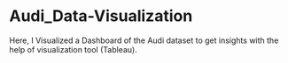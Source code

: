 # Audi_Data-Visualization
Here, I Visualized a Dashboard of the Audi dataset to get insights with the help of visualization tool (Tableau).
